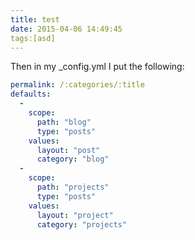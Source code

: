 ```yaml
---
title: test
date: 2015-04-06 14:49:45
tags:[asd]
---
```


Then in my _config.yml I put the following:
``` yaml
permalink: /:categories/:title
defaults:
  -
    scope:
      path: "blog"
      type: "posts"
    values:
      layout: "post"
      category: "blog"
  -
    scope:
      path: "projects"
      type: "posts"
    values:
      layout: "project"
      category: "projects"
```